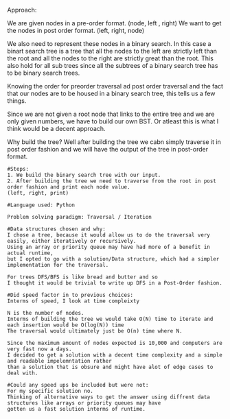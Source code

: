 Approach:

We are given nodes in a pre-order format. (node, left , right)
We want to get the nodes in post order format. (left, right, node)

We also need to represent these nodes in a binary search.
In this case a binart search tree is a tree that all the nodes to the left 
are strictly left than the root and all the nodes to the right are strictly great than the root.
This also hold for all sub trees since all the subtrees of a binary search tree has to be binary search trees.


Knowing the order for preorder traversal ad post order traversal and the fact that our nodes are to be housed in
a binary search tree, this tells us a few things. 

Since we are not given a root node that links to the entire tree and we are only given numbers, we have to build our own BST.
Or atleast this is what I think would be a decent approach.

Why build the tree? Well after building the tree we cabn simply traverse it in post order fashion and we will have the output of
the tree in post-order format.

```
#Steps: 
1. We build the binary search tree with our input.
2. After building the tree we need to traverse from the root in post order fashion and print each node value. 
(left, right, print)
```

```
#Language used: Python 

Problem solving paradigm: Traversal / Iteration
```

```
#Data structures chosen and why:
I chose a tree, because it would allow us to do the traversal very easily, either iteratively or recursively.
Using an array or priority queue may have had more of a benefit in actual runtime, 
but I opted to go with a solution/Data structure, which had a simpler implementation for the traversal.

For trees DFS/BFS is like bread and butter and so 
I thought it would be trivial to write up DFS in a Post-Order fashion.
```

```
#Did speed factor in to previous choices:
Interms of speed, I look at time compleixty

N is the number of nodes.
Interms of building the tree we would take O(N) time to iterate and each insertion would be O(log(N)) time
The traversal would ultimately just be O(n) time where N.

Since the maximum amount of nodes expected is 10,000 and computers are very fast now a days.
I decided to get a solution with a decent time complexity and a simple and readable impelemntation rather
than a solution that is obsure and might have alot of edge cases to deal with.
```

```
#Could any speed ups be included but were not:
For my specific solution no.
Thinking of alternative ways to get the answer using diffrent data structures like arrays or priority queues may have
gotten us a fast solution interms of runtime.
```





